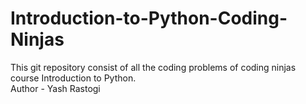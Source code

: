 # Introduction-to-Python-Coding-Ninjas
This git repository consist of all the coding problems of coding ninjas course Introduction to Python.
<br/>
Author - Yash Rastogi
